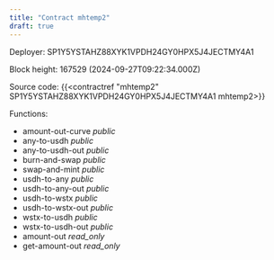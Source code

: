 ```yaml
---
title: "Contract mhtemp2"
draft: true
---
```

Deployer: SP1Y5YSTAHZ88XYK1VPDH24GY0HPX5J4JECTMY4A1


 



Block height: 167529 (2024-09-27T09:22:34.000Z)

Source code: {{<contractref "mhtemp2" SP1Y5YSTAHZ88XYK1VPDH24GY0HPX5J4JECTMY4A1 mhtemp2>}}

Functions:

* amount-out-curve _public_
* any-to-usdh _public_
* any-to-usdh-out _public_
* burn-and-swap _public_
* swap-and-mint _public_
* usdh-to-any _public_
* usdh-to-any-out _public_
* usdh-to-wstx _public_
* usdh-to-wstx-out _public_
* wstx-to-usdh _public_
* wstx-to-usdh-out _public_
* amount-out _read_only_
* get-amount-out _read_only_

